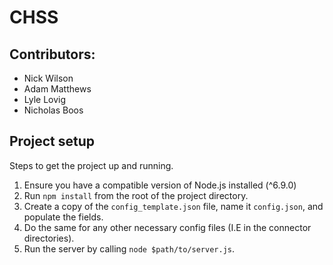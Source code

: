 # CHSS
## Contributors:
- Nick Wilson
- Adam Matthews
- Lyle Lovig
- Nicholas Boos

## Project setup
Steps to get the project up and running.
1. Ensure you have a compatible version of Node.js installed (^6.9.0)
2. Run `npm install` from the root of the project directory.
3. Create a copy of the `config_template.json` file, name it `config.json`, and populate the fields.
4. Do the same for any other necessary config files (I.E in the connector directories).
5. Run the server by calling `node $path/to/server.js`.

